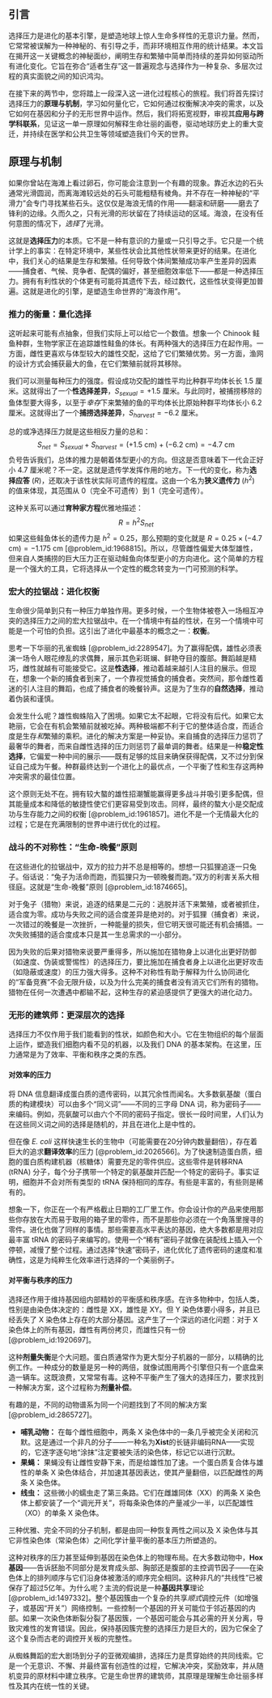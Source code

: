 ## 引言
选择压力是进化的基本引擎，是塑造地球上惊人生命多样性的无意识力量。然而，它常常被误解为一种神秘的、有引导之手，而非环境相互作用的统计结果。本文旨在揭开这一关键概念的神秘面纱，阐明生存和繁殖中简单而持续的差异如何驱动所有进化变化。它旨在弥合“适者生存”这一普遍观念与选择作为一种复杂、多层次过程的真实面貌之间的知识鸿沟。

在接下来的两节中，您将踏上一段深入这一进化过程核心的旅程。我们将首先探讨选择压力的**原理与机制**，学习如何量化它，它如何通过权衡解决冲突的需求，以及它如何在基因和分子的无形世界中运作。然后，我们将拓宽视野，审视其**应用与跨学科联系**，见证这一单一原理如何解释生命壮丽的画卷，驱动地球历史上的重大变迁，并持续在医学和公共卫生等领域塑造我们今天的世界。

## 原理与机制

如果你曾站在海滩上看过卵石，你可能会注意到一个有趣的现象。靠近水边的石头通常光滑圆润，而离海滩较远处的石头可能粗糙有棱角。并不存在一种神秘的“平滑力”会专门寻找某些石头。这仅仅是海浪无情的作用——翻滚和研磨——磨去了锋利的边缘。久而久之，只有光滑的形状留在了持续运动的区域。海浪，在没有任何意图的情况下，*选择*了光滑。

这就是**选择压力**的本质。它不是一种有意识的力量或一只引导之手。它只是一个统计学上的事实：在特定环境中，某些性状会比其他性状带来更好的结果。在进化中，我们关心的结果是生存和繁殖。任何导致个体间繁殖成功率产生差异的因素——捕食者、气候、竞争者、配偶的偏好，甚至细胞效率低下——都是一种选择压力。拥有有利性状的个体更有可能将其遗传下去，经过数代，这些性状变得更加普遍。这就是进化的引擎，是塑造生命世界的“海浪作用”。

### 推力的衡量：量化选择

这听起来可能有点抽象，但我们实际上可以给它一个数值。想象一个 Chinook 鲑鱼种群，生物学家正在追踪雄性鲑鱼的体长。有两种强大的选择压力在起作用。一方面，雌性更喜欢与体型较大的雄性交配，这给了它们繁殖优势。另一方面，渔网的设计方式会捕获最大的鱼，在它们繁殖前就将其移除。

我们可以测量每种压力的强度。假设成功交配的雄性平均比种群平均体长长 $1.5$ 厘米。这就得出了一个**性选择差异**，$S_{sexual} = +1.5$ 厘米。与此同时，被捕捞移除的鱼体型要大得多，以至于*幸存*下来繁殖的鱼的平均体长比原始种群平均体长小 $6.2$ 厘米。这就得出了一个**捕捞选择差异**，$S_{harvest} = -6.2$ 厘米。

总的或净选择压力就是这些相反力量的总和：
$$
S_{net} = S_{sexual} + S_{harvest} = (+1.5 \text{ cm}) + (-6.2 \text{ cm}) = -4.7 \text{ cm}
$$
负号告诉我们，总体的推力是朝着体型更小的方向。但这是否意味着下一代会正好小 $4.7$ 厘米呢？不一定。这就是遗传学发挥作用的地方。下一代的变化，称为**选择应答** ($R$)，还取决于该性状实际可遗传的程度。这由一个名为**狭义遗传力** ($h^2$) 的值来体现，其范围从 0（完全不可遗传）到 1（完全可遗传）。

这种关系可以通过**育种家方程**优雅地描述：
$$
R = h^2 S_{net}
$$
如果这些鲑鱼体长的遗传力是 $h^2 = 0.25$，那么预期的变化就是 $R = 0.25 \times (-4.7 \text{ cm}) = -1.175 \text{ cm}$ [@problem_id:1968815]。所以，尽管雌性偏爱大体型雄性，但来自人类捕捞的巨大压力正在驱动鲑鱼向体型更小的方向进化。这个简单的方程是一个强大的工具，它将选择从一个定性的概念转变为一门可预测的科学。

### 宏大的拉锯战：进化权衡

生命很少简单到只有一种压力单独作用。更多时候，一个生物体被卷入一场相互冲突的选择压力之间的宏大拉锯战中。在一个情境中有益的性状，在另一个情境中可能是一个可怕的负担。这引出了进化中最基本的概念之一：**权衡**。

思考一下华丽的孔雀蜘蛛 [@problem_id:2289547]。为了赢得配偶，雄性必须表演一场令人眼花缭乱的求偶舞，展示其色彩斑斓、鲜艳夺目的腹部。舞蹈越是精巧，雌性就越有可能接受它。这是**性选择**，推动着越来越引人注目的展示。但现在，想象一个新的捕食者到来了，一个靠视觉捕食的捕食者。突然间，那令雌性着迷的引人注目的舞蹈，也成了捕食者的晚餐铃声。这是为了生存的**自然选择**，推动着伪装和谨慎。

会发生什么呢？雄性蜘蛛陷入了困境。如果它太不起眼，它将没有后代。如果它太艳丽，它会在有机会繁殖前就被吃掉。两种极端都不利于它的整体适合度，而适合度是生存*和*繁殖的乘积。进化的解决方案是一种妥协。来自捕食的选择压力惩罚了最奢华的舞者，而来自雌性选择的压力则惩罚了最单调的舞者。结果是一种**稳定性选择**，它偏爱一种中间的展示——既有足够的炫目来确保获得配偶，又不过分到保证自己成为午餐。种群最终达到一个进化上的最优点，一个平衡了性和生存这两种冲突需求的最佳位置。

这个原则无处不在。拥有较大螯的雄性招潮蟹能赢得更多战斗并吸引更多配偶，但其能量成本和降低的敏捷性使它们更容易受到攻击。同样，最终的螯大小是交配成功与生存能力之间的权衡 [@problem_id:1961857]。进化不是一个无情最大化的过程；它是在充满限制的世界中进行优化的过程。

### 战斗的不对称性：“生命-晚餐”原则

在这些进化的拉锯战中，双方的拉力并不总是相等的。想想一只狐狸追逐一只兔子。俗话说：“兔子为活命而跑，而狐狸只为一顿晚餐而跑。”双方的利害关系大相径庭。这就是“生命-晚餐”原则 [@problem_id:1874665]。

对于兔子（猎物）来说，追逐的结果是二元的：逃脱并活下来繁殖，或者被抓住，适合度为零。成功与失败之间的适合度差异是绝对的。对于狐狸（捕食者）来说，一次错过的晚餐是一次挫折，一种能量的损失，但它明天很可能还有机会捕猎。一次失败捕猎的适合度成本只是其一生总需求的一小部分。

因为失败的后果对猎物来说要严重得多，所以施加在猎物身上以进化出更好防御（如速度、伪装或警惕性）的选择压力，要比施加在捕食者身上以进化出更好攻击（如隐蔽或速度）的压力强大得多。这种不对称性有助于解释为什么协同进化的“军备竞赛”不会无限升级，以及为什么完美的捕食者没有消灭它们所有的猎物。猎物在任何一次遭遇中都输不起，这种生存的紧迫感提供了更强大的进化动力。

### 无形的建筑师：更深层次的选择

选择压力不仅作用于我们能看到的性状，如颜色和大小。它在生物组织的每个层面上运作，塑造我们细胞内看不见的机器，以及我们 DNA 的基本架构。在这里，压力通常是为了效率、平衡和秩序之类的东西。

#### 对效率的压力

将 DNA 信息翻译成蛋白质的遗传密码，以其冗余性而闻名。大多数氨基酸（蛋白质的构建模块）可以由多个“同义词”——不同的三字母 DNA 词，称为密码子——来编码。例如，亮氨酸可以由六个不同的密码子指定。很长一段时间里，人们认为在这些同义词之间的选择是随机的，并且在进化上是中性的。

但在像 *E. coli* 这样快速生长的生物中（可能需要在20分钟内数量翻倍），存在着巨大的追求**翻译效率**的压力 [@problem_id:2026566]。为了快速制造蛋白质，细胞的蛋白质构建机器（核糖体）需要充足的零件供应。这些零件是转移RNA (tRNA) 分子，每个分子携带一个特定的氨基酸并匹配一个特定的密码子。事实证明，细胞并不会对所有类型的 tRNA 保持相同的库存。有些是丰富的，有些则是稀有的。

想象一下，你正在一个有严格截止日期的工厂里工作。你会设计你的产品来使用那些你存放在大而易于取用的箱子里的零件，而不是那些你必须在一个角落里搜寻的零件。进化也做了同样的事情。那些需要高水平表达的基因，绝大多数都是用对应最丰富 tRNA 的密码子来编写的。使用一个“稀有”密码子就像在装配线上插入一个停顿，减慢了整个过程。通过选择“快速”密码子，进化优化了遗传密码的速度和准确性，这是为纯粹生化效率进行选择的一个美丽例子。

#### 对平衡与秩序的压力

选择还作用于维持基因组内部精妙的平衡感和秩序感。在许多物种中，包括人类，性别是由染色体决定的：雌性是 XX，雄性是 XY。但 Y 染色体要小得多，并且已经丢失了 X 染色体上存在的大部分基因。这产生了一个深远的进化问题：对于 X 染色体上的所有基因，雌性有两份拷贝，而雄性只有一份 [@problem_id:1920697]。

这种**剂量失衡**是个大问题。蛋白质通常作为更大型分子机器的一部分，以精确的比例工作。一种成分的数量是另一种的两倍，就像试图用两个引擎但只有一个底盘来造一辆车。这既浪费，又常常有毒。这种不平衡产生了强大的选择压力，要求找到一种解决方案，这个过程称为**剂量补偿**。

有趣的是，不同的动物谱系为同一个问题找到了不同的解决方案 [@problem_id:2865727]。
-   **哺乳动物：** 在每个雌性细胞中，两条 X 染色体中的一条几乎被完全关闭和沉默。这是通过一个非凡的分子——一种名为**Xist**的长链非编码RNA——实现的，它逐字逐句地“涂抹”注定要被失活的染色体，标记它以进行沉默。
-   **果蝇：** 果蝇没有让雌性安静下来，而是给雄性加了速。一个蛋白质复合体与雄性的单条 X 染色体结合，并加速其基因表达，使其产量翻倍，以匹配雌性的两条 X 染色体。
-   **线虫：** 这些微小的蠕虫走了第三条路。它们在雌雄同体（XX）的两条 X 染色体上都安装了一个“调光开关”，将每条染色体的产量减少一半，以匹配雄性（XO）的单条 X 染色体。

三种优雅、完全不同的分子机制，都是由同一种恢复两性之间以及 X 染色体与其它非性染色体（常染色体）之间化学计量平衡的基本压力所塑造的。

这种对秩序的压力甚至延伸到基因在染色体上的物理布局。在大多数动物中，**Hox 基因**——告诉胚胎不同部分是发育成头部、胸部还是腹部的主控调节因子——在染色体上的排列顺序与它们沿身体被激活的顺序完全相同。这种非凡的“共线性”已被保存了超过5亿年。为什么呢？主流的假说是一种**基因共享**理论 [@problem_id:1497332]。整个基因簇由一个复杂的共享*顺式*调控元件（如增强子，或基因“开关”）网络控制。一些控制一个基因的开关可能位于邻近基因的内部。如果一次染色体断裂分裂了基因簇，一个基因可能会与其必需的开关分离，导致灾难性的发育错误。因此，保持基因簇完整的选择压力是巨大的，因为它保全了这个复杂而古老的调控开关板的完整性。

从蜘蛛舞蹈的宏大剧场到分子的亚微观编排，选择压力是贯穿始终的共同线索。它是一个无意识、不懈、并最终富有创造性的过程，它解决冲突，奖励效率，并从随机变异的原材料中建立秩序。它是生命世界的建筑师，其原理是理解生命壮丽多样性及其内在统一性的关键。

